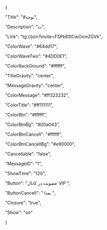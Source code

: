 {

"Title": "#توجه",

"Description": "ت",

"Link": "tg://join?invite=FSPb61tCwOxmZGVk",

"ColorWave": "#64dd17",

"ColorWaveTwo": "#4DD0E1",

"ColorBackGround": "#ffffff",

"TitleGravity": "center",

"MessageGravity": "center",

"ColorMessage": "#ff323232",

"ColorTitle": "#ff111111",

"ColorBtn": "#ffffff",

"ColorBtnBg": "#00a043",

"ColorBtnCancell": "#ffffff",

"ColorBtnCancellBg": "#e90000",

"Cancellable": "false",

"MessageID": "1",

"ShowTime": "120",

"Button": "عضویت در کانال VIP ",

"ButtonCancell": " بعدا ",

"Closure": "true",

"Show": "on"

}


    

    
